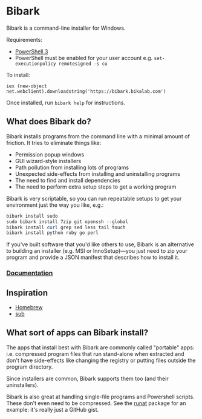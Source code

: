 Bibark 
=====

Bibark is a command-line installer for Windows.

Requirements:

* [PowerShell 3](https://www.microsoft.com/en-us/download/details.aspx?id=34595)
* PowerShell must be enabled for your user account e.g. `set-executionpolicy remotesigned -s cu`

To install:

    iex (new-object net.webclient).downloadstring('https://bibark.bikalab.com')

Once installed, run `bibark help` for instructions.

What does Bibark do?
-------------------

Bibark installs programs from the command line with a minimal amount of friction. It tries to eliminate things like:
* Permission popup windows
* GUI wizard-style installers
* Path pollution from installing lots of programs
* Unexpected side-effects from installing and uninstalling programs
* The need to find and install dependencies
* The need to perform extra setup steps to get a working program

Bibark is very scriptable, so you can run repeatable setups to get your environment just the way you like, e.g.:

```powershell
bibark install sudo
sudo bibark install 7zip git openssh --global
bibark install curl grep sed less tail touch
bibark install python ruby go perl
```

If you've built software that you'd like others to use, Bibark is an alternative to building an installer (e.g. MSI or InnoSetup)—you just need to zip your program and provide a JSON manifest that describes how to install it.

### [Documentation](https://github.com/bikalab/bibark/wiki)

Inspiration
-----------

* [Homebrew](http://mxcl.github.io/homebrew/)
* [sub](https://github.com/37signals/sub#readme)

What sort of apps can Bibark install?
------------------------------------

The apps that install best with Bibark are commonly called "portable" apps: i.e. compressed program files that run stand-alone when extracted and don't have side-effects like changing the registry or putting files outside the program directory.

Since installers are common, Bibark supports them too (and their uninstallers).

Bibark is also great at handling single-file programs and Powershell scripts. These don't even need to be compressed. See the [runat](https://github.com/bikalab/bibark/blob/master/bucket/runat.json) package for an example: it's really just a GitHub gist.

